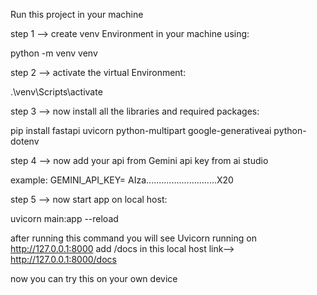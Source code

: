 Run this project in your machine

step 1 --> create venv Environment in your machine using:

python -m venv venv

step 2 --> activate the virtual Environment:

.\venv\Scripts\activate

step 3 --> now install all the libraries and required packages:

pip install fastapi uvicorn python-multipart google-generativeai python-dotenv

step 4 --> now add your api from Gemini api key from ai studio

example: GEMINI_API_KEY= AIza............................X20

step 5 --> now start app on local host:

uvicorn main:app --reload

after running this command you will see Uvicorn running on http://127.0.0.1:8000
add /docs in this local host link--> http://127.0.0.1:8000/docs

now you can try this on your own device